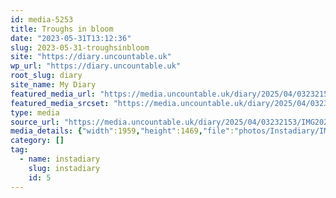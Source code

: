 ```yaml
---
id: media-5253
title: Troughs in bloom
date: "2023-05-31T13:12:36"
slug: 2023-05-31-troughsinbloom
site: "https://diary.uncountable.uk"
wp_url: "https://diary.uncountable.uk"
root_slug: diary
site_name: My Diary
featured_media_url: "https://media.uncountable.uk/diary/2025/04/03232153/IMG20230531141236.webp"
featured_media_srcset: "https://media.uncountable.uk/diary/2025/04/03232153/IMG20230531141236-300x225.webp 300w, https://media.uncountable.uk/diary/2025/04/03232153/IMG20230531141236-1024x768.webp 1024w, https://media.uncountable.uk/diary/2025/04/03232153/IMG20230531141236-150x150.webp 150w, https://media.uncountable.uk/diary/2025/04/03232153/IMG20230531141236-640x480.webp 640w, https://media.uncountable.uk/diary/2025/04/03232153/IMG20230531141236.webp 1959w"
type: media
source_url: "https://media.uncountable.uk/diary/2025/04/03232153/IMG20230531141236.webp"
media_details: {"width":1959,"height":1469,"file":"photos/Instadiary/IMG20230531141236.webp","filesize":184896,"sizes":{"medium":{"file":"IMG20230531141236-300x225.webp","width":300,"height":225,"filesize":27258,"mime_type":"image/webp","source_url":"https://media.uncountable.uk/diary/2025/04/03232153/IMG20230531141236-300x225.webp"},"large":{"file":"IMG20230531141236-1024x768.webp","width":1024,"height":768,"filesize":186694,"mime_type":"image/webp","source_url":"https://media.uncountable.uk/diary/2025/04/03232153/IMG20230531141236-1024x768.webp"},"thumbnail":{"file":"IMG20230531141236-150x150.webp","width":150,"height":150,"filesize":9964,"mime_type":"image/webp","source_url":"https://media.uncountable.uk/diary/2025/04/03232153/IMG20230531141236-150x150.webp"},"mobwidth":{"file":"IMG20230531141236-640x480.webp","width":640,"height":480,"filesize":95032,"mime_type":"image/webp","source_url":"https://media.uncountable.uk/diary/2025/04/03232153/IMG20230531141236-640x480.webp"},"full":{"file":"IMG20230531141236.webp","width":1959,"height":1469,"mime_type":"image/webp","source_url":"https://media.uncountable.uk/diary/2025/04/03232153/IMG20230531141236.webp"}},"image_meta":{"aperture":"0","credit":"","camera":"","caption":"","created_timestamp":"0","copyright":"","focal_length":"0","iso":"0","shutter_speed":"0","title":"","orientation":"0","keywords":[]}}
category: []
tag:
  - name: instadiary
    slug: instadiary
    id: 5
---
```


